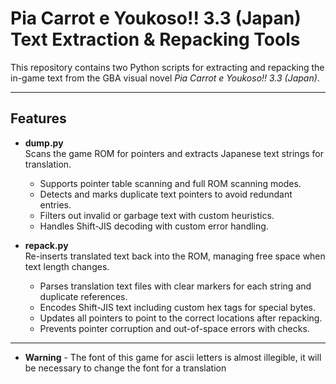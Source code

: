 # Pia Carrot e Youkoso!! 3.3 (Japan) Text Extraction & Repacking Tools

This repository contains two Python scripts for extracting and repacking the in-game text from the GBA visual novel *Pia Carrot e Youkoso!! 3.3 (Japan)*.

---

## Features

- **dump.py**  
  Scans the game ROM for pointers and extracts Japanese text strings for translation.  
  - Supports pointer table scanning and full ROM scanning modes.  
  - Detects and marks duplicate text pointers to avoid redundant entries.  
  - Filters out invalid or garbage text with custom heuristics.  
  - Handles Shift-JIS decoding with custom error handling.

- **repack.py**  
  Re-inserts translated text back into the ROM, managing free space when text length changes.  
  - Parses translation text files with clear markers for each string and duplicate references.  
  - Encodes Shift-JIS text including custom hex tags for special bytes.  
  - Updates all pointers to point to the correct locations after repacking.  
  - Prevents pointer corruption and out-of-space errors with checks.

---
- **Warning** -
The font of this game for ascii letters is almost illegible, it will be necessary to change the font for a translation
